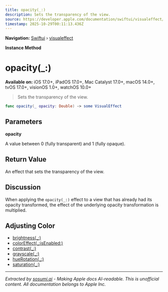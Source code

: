 ```yaml
---
title: opacity(_:)
description: Sets the transparency of the view.
source: https://developer.apple.com/documentation/swiftui/visualeffect/opacity(_:)
timestamp: 2025-10-29T00:11:13.436Z
---
```


**Navigation:** [Swiftui](/documentation/swiftui) › [visualeffect](/documentation/swiftui/visualeffect)

**Instance Method**

# opacity(_:)

**Available on:** iOS 17.0+, iPadOS 17.0+, Mac Catalyst 17.0+, macOS 14.0+, tvOS 17.0+, visionOS 1.0+, watchOS 10.0+

> Sets the transparency of the view.

```swift
func opacity(_ opacity: Double) -> some VisualEffect
```

## Parameters

**opacity**

A value between 0 (fully transparent) and 1 (fully opaque).



## Return Value

An effect that sets the transparency of the view.

## Discussion

When applying the `opacity(_:)` effect to a view that has already had its opacity transformed, the effect of the underlying opacity transformation is multiplied.

## Adjusting Color

- [brightness(_:)](/documentation/swiftui/visualeffect/brightness(_:))
- [colorEffect(_:isEnabled:)](/documentation/swiftui/visualeffect/coloreffect(_:isenabled:))
- [contrast(_:)](/documentation/swiftui/visualeffect/contrast(_:))
- [grayscale(_:)](/documentation/swiftui/visualeffect/grayscale(_:))
- [hueRotation(_:)](/documentation/swiftui/visualeffect/huerotation(_:))
- [saturation(_:)](/documentation/swiftui/visualeffect/saturation(_:))

---

*Extracted by [sosumi.ai](https://sosumi.ai) - Making Apple docs AI-readable.*
*This is unofficial content. All documentation belongs to Apple Inc.*
